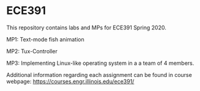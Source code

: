 # ECE391

This repository contains labs and MPs for ECE391 Spring 2020.

MP1:  Text-mode fish animation

MP2:  Tux-Controller 

MP3:  Implementing Linux-like operating system in a a team of 4 members.

Additional information regarding each assignment can be found in course webpage: https://courses.engr.illinois.edu/ece391/

